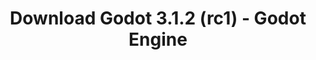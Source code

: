 ---
# Generated by /tools/generators/src/download_archive_generator !!! do not edit by hand !!!
title: 'Download Godot 3.1.2 (rc1) - Godot Engine'
type: 'download/archive'
name: '3.1.2'
flavor: 'rc1'
release_date: '2019-11-13T03:00:00-00:00'
release_notes: 'article/release-candidate-godot-3-1-2-rc-1/'
primaryPlatforms:
  - 'android.apk'
  - 'macos.universal'
  - 'windows.64'
  - 'linux_server.headless.64'
  - 'web'
  - 'templates'
links:
  android.apk:
    name: 'android.apk'
    title: 'Android'
    caption: 'Universal APK (ARM64 + ARMv7 + x86_64 + x86)'
    tags:
      - 'APK download'
      - 'ARM64/v7'
      - 'x86 (64 & 32 bit)'
    hosts:
      github_builds:
        regular: 'https://github.com/godotengine/godot-builds/releases/download/3.1.2-rc1/Godot_v3.1.2-rc1_android_editor.apk'
        mono: '#'
      github:
        regular: 'https://github.com/godotengine/godot/releases/download/3.1.2-rc1/Godot_v3.1.2-rc1_android_editor.apk'
        mono: '#'
  macos.universal:
    name: 'macos.universal'
    title: 'macOS'
    caption: 'Universal (x86_64 + Apple Silicon)'
    tags:
      - 'Intel/Apple Silicon'
      - '64 bit'
    hosts:
      github_builds:
        regular: 'https://github.com/godotengine/godot-builds/releases/download/3.1.2-rc1/Godot_v3.1.2-rc1_osx.universal.zip'
        mono: 'https://github.com/godotengine/godot-builds/releases/download/3.1.2-rc1/Godot_v3.1.2-rc1_mono_osx.universal.zip'
      github:
        regular: 'https://github.com/godotengine/godot/releases/download/3.1.2-rc1/Godot_v3.1.2-rc1_osx.universal.zip'
        mono: 'https://github.com/godotengine/godot/releases/download/3.1.2-rc1/Godot_v3.1.2-rc1_mono_osx.universal.zip'
  windows.64:
    name: 'windows.64'
    title: 'Windows'
    caption: 'Standard (x86_64)'
    tags:
      - '64 bit'
    hosts:
      github_builds:
        regular: 'https://github.com/godotengine/godot-builds/releases/download/3.1.2-rc1/Godot_v3.1.2-rc1_win64.exe.zip'
        mono: 'https://github.com/godotengine/godot-builds/releases/download/3.1.2-rc1/Godot_v3.1.2-rc1_mono_win64.zip'
      github:
        regular: 'https://github.com/godotengine/godot/releases/download/3.1.2-rc1/Godot_v3.1.2-rc1_win64.exe.zip'
        mono: 'https://github.com/godotengine/godot/releases/download/3.1.2-rc1/Godot_v3.1.2-rc1_mono_win64.zip'
  linux_server.headless.64:
    name: 'linux_server.headless.64'
    title: 'Linux Server'
    caption: 'Headless (x86_64)'
    tags:
      - '64 bit'
      - 'Headless'
    hosts:
      github_builds:
        regular: 'https://github.com/godotengine/godot-builds/releases/download/3.1.2-rc1/Godot_v3.1.2-rc1_linux_headless.64.zip'
        mono: 'https://github.com/godotengine/godot-builds/releases/download/3.1.2-rc1/Godot_v3.1.2-rc1_mono_linux_headless_64.zip'
      github:
        regular: 'https://github.com/godotengine/godot/releases/download/3.1.2-rc1/Godot_v3.1.2-rc1_linux_headless.64.zip'
        mono: 'https://github.com/godotengine/godot/releases/download/3.1.2-rc1/Godot_v3.1.2-rc1_mono_linux_headless_64.zip'
  web:
    name: 'web'
    title: 'Web editor'
    caption: ''
    tags:
      - 'Self-hosted'
      - 'Cross-platform'
    hosts:
      github_builds:
        regular: 'https://github.com/godotengine/godot-builds/releases/download/3.1.2-rc1/Godot_v3.1.2-rc1_web_editor.zip'
        mono: '#'
      github:
        regular: 'https://github.com/godotengine/godot/releases/download/3.1.2-rc1/Godot_v3.1.2-rc1_web_editor.zip'
        mono: '#'
  linux.64:
    name: 'linux.64'
    title: 'Linux'
    caption: 'Standard (x86_64)'
    tags:
      - '64 bit'
    hosts:
      github_builds:
        regular: 'https://github.com/godotengine/godot-builds/releases/download/3.1.2-rc1/Godot_v3.1.2-rc1_x11.64.zip'
        mono: 'https://github.com/godotengine/godot-builds/releases/download/3.1.2-rc1/Godot_v3.1.2-rc1_mono_x11_64.zip'
      github:
        regular: 'https://github.com/godotengine/godot/releases/download/3.1.2-rc1/Godot_v3.1.2-rc1_x11.64.zip'
        mono: 'https://github.com/godotengine/godot/releases/download/3.1.2-rc1/Godot_v3.1.2-rc1_mono_x11_64.zip'
  linux.32:
    name: 'linux.32'
    title: 'Linux'
    caption: 'Standard (x86)'
    tags:
      - '32 bit'
    hosts:
      github_builds:
        regular: 'https://github.com/godotengine/godot-builds/releases/download/3.1.2-rc1/Godot_v3.1.2-rc1_x11.32.zip'
        mono: 'https://github.com/godotengine/godot-builds/releases/download/3.1.2-rc1/Godot_v3.1.2-rc1_mono_x11_32.zip'
      github:
        regular: 'https://github.com/godotengine/godot/releases/download/3.1.2-rc1/Godot_v3.1.2-rc1_x11.32.zip'
        mono: 'https://github.com/godotengine/godot/releases/download/3.1.2-rc1/Godot_v3.1.2-rc1_mono_x11_32.zip'
  windows.32:
    name: 'windows.32'
    title: 'Windows'
    caption: 'Standard (x86)'
    tags:
      - '32 bit'
    hosts:
      github_builds:
        regular: 'https://github.com/godotengine/godot-builds/releases/download/3.1.2-rc1/Godot_v3.1.2-rc1_win32.exe.zip'
        mono: 'https://github.com/godotengine/godot-builds/releases/download/3.1.2-rc1/Godot_v3.1.2-rc1_mono_win32.zip'
      github:
        regular: 'https://github.com/godotengine/godot/releases/download/3.1.2-rc1/Godot_v3.1.2-rc1_win32.exe.zip'
        mono: 'https://github.com/godotengine/godot/releases/download/3.1.2-rc1/Godot_v3.1.2-rc1_mono_win32.zip'
  linux_server.64:
    name: 'linux_server.64'
    title: 'Linux Server'
    caption: 'Standard (x86_64)'
    tags:
      - '64 bit'
    hosts:
      github_builds:
        regular: 'https://github.com/godotengine/godot-builds/releases/download/3.1.2-rc1/Godot_v3.1.2-rc1_linux_server.64.zip'
        mono: 'https://github.com/godotengine/godot-builds/releases/download/3.1.2-rc1/Godot_v3.1.2-rc1_mono_linux_server_64.zip'
      github:
        regular: 'https://github.com/godotengine/godot/releases/download/3.1.2-rc1/Godot_v3.1.2-rc1_linux_server.64.zip'
        mono: 'https://github.com/godotengine/godot/releases/download/3.1.2-rc1/Godot_v3.1.2-rc1_mono_linux_server_64.zip'
  aar_library:
    name: 'aar_library'
    title: 'AAR library'
    caption: ''
    tags:
      - 'Android plugins'
      - 'Java'
      - 'Kotlin'
    hosts:
      github_builds:
        regular: 'https://github.com/godotengine/godot-builds/releases/download/3.1.2-rc1/godot-lib.3.1.2.rc1.release.aar'
        mono: 'https://github.com/godotengine/godot-builds/releases/download/3.1.2-rc1/godot-lib.3.1.2.rc1.mono.release.aar'
      github:
        regular: 'https://github.com/godotengine/godot/releases/download/3.1.2-rc1/godot-lib.3.1.2.rc1.release.aar'
        mono: 'https://github.com/godotengine/godot/releases/download/3.1.2-rc1/godot-lib.3.1.2.rc1.mono.release.aar'
  templates:
    name: 'templates'
    title: 'Export templates'
    caption: ''
    tags:
      - 'Used to export your games to all supported platforms'
    hosts:
      github_builds:
        regular: 'https://github.com/godotengine/godot-builds/releases/download/3.1.2-rc1/Godot_v3.1.2-rc1_export_templates.tpz'
        mono: 'https://github.com/godotengine/godot-builds/releases/download/3.1.2-rc1/Godot_v3.1.2-rc1_mono_export_templates.tpz'
      github:
        regular: 'https://github.com/godotengine/godot/releases/download/3.1.2-rc1/Godot_v3.1.2-rc1_export_templates.tpz'
        mono: 'https://github.com/godotengine/godot/releases/download/3.1.2-rc1/Godot_v3.1.2-rc1_mono_export_templates.tpz'
---